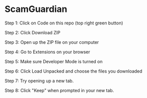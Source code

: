 # ScamGuardian

Step 1: Click on Code on this repo (top right green button)

Step 2: Click Download ZIP

Step 3: Open up the ZIP file on your computer

Step 4: Go to Extensions on your browser

Step 5: Make sure Developer Mode is turned on 

Step 6: Click Load Unpacked and choose the files you downloaded 

Step 7: Try opening up a new tab. 

Step 8: Click "Keep" when prompted in your new tab. 
